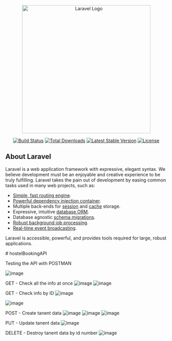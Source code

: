 <p align="center"><a href="https://laravel.com" target="_blank"><img src="https://raw.githubusercontent.com/laravel/art/master/logo-lockup/5%20SVG/2%20CMYK/1%20Full%20Color/laravel-logolockup-cmyk-red.svg" width="400" alt="Laravel Logo"></a></p>

<p align="center">
<a href="https://github.com/laravel/framework/actions"><img src="https://github.com/laravel/framework/workflows/tests/badge.svg" alt="Build Status"></a>
<a href="https://packagist.org/packages/laravel/framework"><img src="https://img.shields.io/packagist/dt/laravel/framework" alt="Total Downloads"></a>
<a href="https://packagist.org/packages/laravel/framework"><img src="https://img.shields.io/packagist/v/laravel/framework" alt="Latest Stable Version"></a>
<a href="https://packagist.org/packages/laravel/framework"><img src="https://img.shields.io/packagist/l/laravel/framework" alt="License"></a>
</p>

## About Laravel

Laravel is a web application framework with expressive, elegant syntax. We believe development must be an enjoyable and creative experience to be truly fulfilling. Laravel takes the pain out of development by easing common tasks used in many web projects, such as:

- [Simple, fast routing engine](https://laravel.com/docs/routing).
- [Powerful dependency injection container](https://laravel.com/docs/container).
- Multiple back-ends for [session](https://laravel.com/docs/session) and [cache](https://laravel.com/docs/cache) storage.
- Expressive, intuitive [database ORM](https://laravel.com/docs/eloquent).
- Database agnostic [schema migrations](https://laravel.com/docs/migrations).
- [Robust background job processing](https://laravel.com/docs/queues).
- [Real-time event broadcasting](https://laravel.com/docs/broadcasting).

Laravel is accessible, powerful, and provides tools required for large, robust applications.

#   h o s t e l B o o k i n g A P I 

Testing the API with POSTMAN



![image](https://github.com/MOSHAROFaa/hostelBookingAPI/assets/84110930/e2aee7b5-cd58-4e3f-85a5-5bcd4dd7985b)


GET - Check all the info at once
![image](https://github.com/MOSHAROFaa/hostelBookingAPI/assets/84110930/0f958250-db48-4823-8b08-814694d3b803)
![image](https://github.com/MOSHAROFaa/hostelBookingAPI/assets/84110930/a4261fd1-9fe1-4bb5-ab04-220d9e0b0dbf)


GET - Check info by ID
![image](https://github.com/MOSHAROFaa/hostelBookingAPI/assets/84110930/85afe906-bf20-4913-ad6c-9bb3d2a0d901)

![image](https://github.com/MOSHAROFaa/hostelBookingAPI/assets/84110930/1d797bfd-2098-4fe1-8a87-4dfa56607a7b)

 POST - Create tanent data
![image](https://github.com/MOSHAROFaa/hostelBookingAPI/assets/84110930/f43b9cd4-7171-4b5d-a1f5-17ba8b924bad)
![image](https://github.com/MOSHAROFaa/hostelBookingAPI/assets/84110930/8de2843f-e138-4287-88b6-bac2a93411b8)
![image](https://github.com/MOSHAROFaa/hostelBookingAPI/assets/84110930/e3661b01-bf66-4e8a-acf4-d15428d82976)

PUT - Update tanent data
![image](https://github.com/MOSHAROFaa/hostelBookingAPI/assets/84110930/f7fbfc78-251b-4349-99c3-ff27d00dcdef)

DELETE - Destroy tanent data by id number
![image](https://github.com/MOSHAROFaa/hostelBookingAPI/assets/84110930/228d2e89-8bb3-4a91-9997-ff0af7bffe7b)




